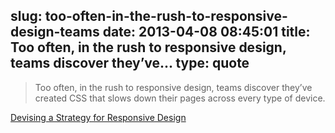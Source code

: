 slug: too-often-in-the-rush-to-responsive-design-teams
date: 2013-04-08 08:45:01
title: Too often, in the rush to responsive design, teams discover they’ve...
type: quote
---

> Too often, in the rush to responsive design, teams discover they’ve created CSS that slows down their pages across every type of device.

[Devising a Strategy for Responsive Design](http://www.uie.com/articles/strategy_for_responsive_design)

